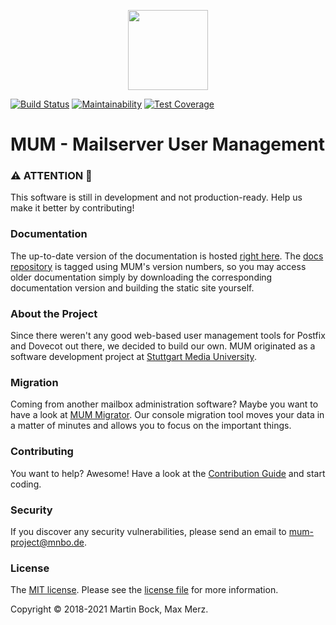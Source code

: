 <p align="center"><img src="https://mum-project.github.io/img/mum.svg" height="128"></p>

[![Build Status](https://github.com/mum-project/mum/actions/workflows/laravel.yml/badge.svg)](https://github.com/mum-project/mum/actions/workflows/laravel.yml)
[![Maintainability](https://api.codeclimate.com/v1/badges/6b6f006c7ba1297b431a/maintainability)](https://codeclimate.com/github/mum-project/mum/maintainability)
[![Test Coverage](https://api.codeclimate.com/v1/badges/6b6f006c7ba1297b431a/test_coverage)](https://codeclimate.com/github/mum-project/mum/test_coverage)

# MUM - Mailserver User Management

### ️️⚠️ ATTENTION 🧨
This software is still in development and not production-ready. Help us make it 
better by contributing!

### Documentation
The up-to-date version of the documentation is hosted 
[right here](https://mum-project.github.io/).
The [docs repository](https://github.com/mum-project/docs) is tagged using MUM's
version numbers, so you may access older documentation simply by downloading the
corresponding documentation version and building the static site yourself.

### About the Project
Since there weren't any good web-based user management tools for Postfix and 
Dovecot out there, we decided to build our own. MUM originated as a software 
development project at 
[Stuttgart Media University](https://www.hdm-stuttgart.de).

### Migration
Coming from another mailbox administration software? Maybe you want to have a 
look at [MUM Migrator](https://github.com/mum-project/migrator/). Our console 
migration tool moves your data in a matter of minutes and allows you to focus on
the important things.

### Contributing
You want to help? Awesome! Have a look at the 
[Contribution Guide](CONTRIBUTING.md) and start coding.

### Security
If you discover any security vulnerabilities, please send an email to 
[mum-project@mnbo.de](mailto:mum-project@mnbo.de).

### License
The [MIT license](https://opensource.org/licenses/MIT). 
Please see the [license file](LICENSE.md) for more information.

Copyright &copy; 2018-2021 Martin Bock, Max Merz.
